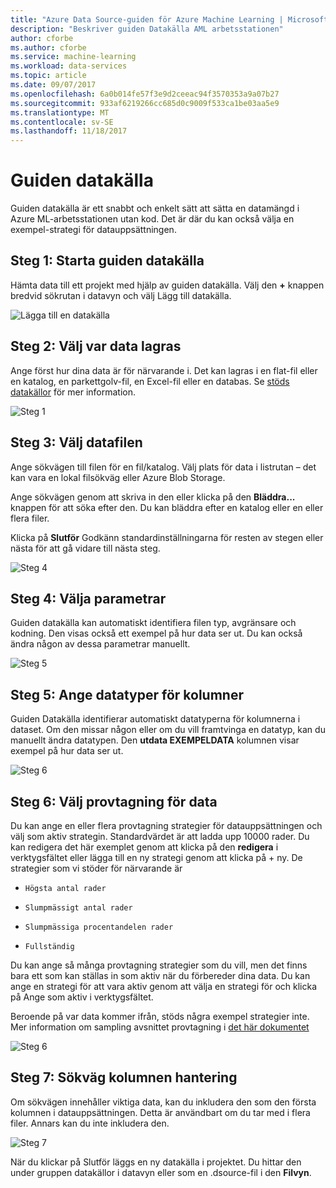 ```yaml
---
title: "Azure Data Source-guiden för Azure Machine Learning | Microsoft Docs"
description: "Beskriver guiden Datakälla AML arbetsstationen"
author: cforbe
ms.author: cforbe
ms.service: machine-learning
ms.workload: data-services
ms.topic: article
ms.date: 09/07/2017
ms.openlocfilehash: 6a0b014fe57f3e9d2ceeac94f3570353a9a07b27
ms.sourcegitcommit: 933af6219266cc685d0c9009f533ca1be03aa5e9
ms.translationtype: MT
ms.contentlocale: sv-SE
ms.lasthandoff: 11/18/2017
---
```

# <a name="data-source-wizard"></a>Guiden datakälla #

Guiden datakälla är ett snabbt och enkelt sätt att sätta en datamängd i Azure ML-arbetsstationen utan kod. Det är där du kan också välja en exempel-strategi för datauppsättningen. 

## <a name="step-1-trigger-the-data-source-wizard"></a>Steg 1: Starta guiden datakälla ## 

Hämta data till ett projekt med hjälp av guiden datakälla. Välj den  **+**  knappen bredvid sökrutan i datavyn och välj Lägg till datakälla. 

![Lägga till en datakälla](media/data-source-wizard/add-data-source.png)

## <a name="step-2-select-where-data-is-stored"></a>Steg 2: Välj var data lagras ##
Ange först hur dina data är för närvarande i. Det kan lagras i en flat-fil eller en katalog, en parkettgolv-fil, en Excel-fil eller en databas. Se [stöds datakällor](data-prep-appendix2-supported-data-sources.md) för mer information.

![Steg 1](media/data-source-wizard/step1.png)

## <a name="step-3-select-data-file"></a>Steg 3: Välj datafilen ##
Ange sökvägen till filen för en fil/katalog. Välj plats för data i listrutan – det kan vara en lokal filsökväg eller Azure Blob Storage. 

Ange sökvägen genom att skriva in den eller klicka på den **Bläddra...** knappen för att söka efter den. Du kan bläddra efter en katalog eller en eller flera filer.

Klicka på **Slutför** Godkänn standardinställningarna för resten av stegen eller nästa för att gå vidare till nästa steg.


![Steg 4](media/data-source-wizard/step2.png)

## <a name="step-4-choose-file-parameters"></a>Steg 4: Välja parametrar ##

Guiden datakälla kan automatiskt identifiera filen typ, avgränsare och kodning. Den visas också ett exempel på hur data ser ut. Du kan också ändra någon av dessa parametrar manuellt. 

![Steg 5](media/data-source-wizard/step3.png)

## <a name="step-5-set-data-types-for-columns"></a>Steg 5: Ange datatyper för kolumner ##

Guiden Datakälla identifierar automatiskt datatyperna för kolumnerna i dataset. Om den missar någon eller om du vill framtvinga en datatyp, kan du manuellt ändra datatypen. Den **utdata EXEMPELDATA** kolumnen visar exempel på hur data ser ut.

![Steg 6](media/data-source-wizard/step4.png)

## <a name="step-6-choose-sampling-strategy-for-data"></a>Steg 6: Välj provtagning för data ##

Du kan ange en eller flera provtagning strategier för datauppsättningen och välj som aktiv strategin. Standardvärdet är att ladda upp 10000 rader. Du kan redigera det här exemplet genom att klicka på den **redigera** i verktygsfältet eller lägga till en ny strategi genom att klicka på + ny. De strategier som vi stöder för närvarande är

-     Högsta antal rader
-     Slumpmässigt antal rader
-     Slumpmässiga procentandelen rader
-     Fullständig

Du kan ange så många provtagning strategier som du vill, men det finns bara ett som kan ställas in som aktiv när du förbereder dina data. Du kan ange en strategi för att vara aktiv genom att välja en strategi för och klicka på Ange som aktiv i verktygsfältet.

Beroende på var data kommer ifrån, stöds några exempel strategier inte. Mer information om sampling avsnittet provtagning i [det här dokumentet](data-prep-user-guide.md) 

![Steg 6](media/data-source-wizard/step5.png)

## <a name="step-7-path-column-handling"></a>Steg 7: Sökväg kolumnen hantering ##

Om sökvägen innehåller viktiga data, kan du inkludera den som den första kolumnen i datauppsättningen. Detta är användbart om du tar med i flera filer. Annars kan du inte inkludera den.

![Steg 7](media/data-source-wizard/step6.png)

När du klickar på Slutför läggs en ny datakälla i projektet. Du hittar den under gruppen datakällor i datavyn eller som en .dsource-fil i den **Filvyn**.

